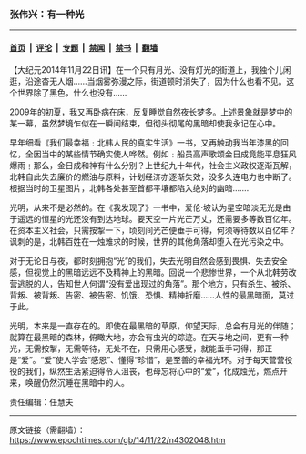 ### 张伟兴：有一种光

---

#### [首页](../../../..?n4302048) &nbsp;|&nbsp; [评论](../../../../../epoch-comment?n4302048) &nbsp;|&nbsp; [专题](../../../../../epoch-special?n4302048) &nbsp;|&nbsp; [禁闻](../../../../../epoch-news?n4302048) &nbsp;|&nbsp; [禁书](../../../../../books?n4302048) &nbsp;|&nbsp; [翻墙](https://github.com/gfw-breaker/nogfw/blob/master/README.md?n4302048)


<div class="post_content" id="artbody" itemprop="articleBody">
 <!-- article content begin -->
 <p>
  【大纪元2014年11月22日讯】在一个只有月光、没有灯光的街道上，我独个儿闲逛，沿途杳无人烟……当烟雾弥漫之际，街道顿时消失了，因为什么也看不见。这个世界除了黑色，什么也没有……
 </p>
 <p>
  2009年的初夏，我又再卧病在床，反复睡觉自然夜长梦多。上述景象就是梦中的某一幕，虽然梦境乍似在一瞬间结束，但彻头彻尾的黑暗却使我永记在心中。
 </p>
 <p>
  早年细看《我们最幸福﹕北韩人民的真实生活》一书，又再触动我当年漆黑的回忆，全因当中的某些情节确实使人哗然。例如﹕船员高声歌颂金日成竟能平息狂风爆雨﹗那么，金日成和神有什么分别？上世纪九十年代，社会主义政权逐渐瓦解，北韩自此失去廉价的燃油与原料，计划经济亦逐渐失效，没多久连电力也中断了。根据当时的卫星图片，北韩各处甚至首都平壤都陷入绝对的幽暗…….
 </p>
 <p>
  光明，从来不是必然的。在《我发现了》一书中，爱伦‧坡认为星空暗淡无光是由于遥远的恒星的光还没有到达地球。要天空一片光芒万丈，还需要多等数百亿年。在资本主义社会，只需按掣一下，顷刻间光芒便垂手可得，何须等待数以百亿年？讽刺的是，北韩百姓在一烛难求的时候，世界的其他角落却堕入在光污染之中。
 </p>
 <p>
  对于无论日与夜，都时刻拥抱“光”的我们，失去光明自然会感到畏惧、失去安全感，但视觉上的黑暗远远不及精神上的黑暗。回说一个悲惨世界，一个从北韩劳改营逃脱的人，告知世人何谓“没有爱出现过的角落”。那个地方，只有杀生、被杀、背叛、被背叛、告密、被告密、饥饿、恐惧、精神折磨……人性的最黑暗面，莫过于此。
 </p>
 <p>
  光明，本来是一直存在的。即使在最黑暗的草原，仰望天际，总会有月光的伴随；就算在最黑暗的森林，俯瞰大地，亦会有虫光的踪迹。在天与地之间，更有一种光，无需按掣，无需等待，无处不在，只需用心感受，就能垂手可得，那正是“爱”。“爱”使人学会“感恩”、懂得“珍惜”，是至善的幸福光环。对于每天营营役役的我们，纵然生活紧迫得令人沮丧，也母忘将心中的“爱”，化成烛光，燃点开来，唤醒仍然沉睡在黑暗中的人。
 </p>
 <p>
  责任编辑：任慧夫
 </p>
 <!-- article content end -->
 <div id="below_article_ad">
 </div>
</div>


---

原文链接（需翻墙）：https://www.epochtimes.com/gb/14/11/22/n4302048.htm